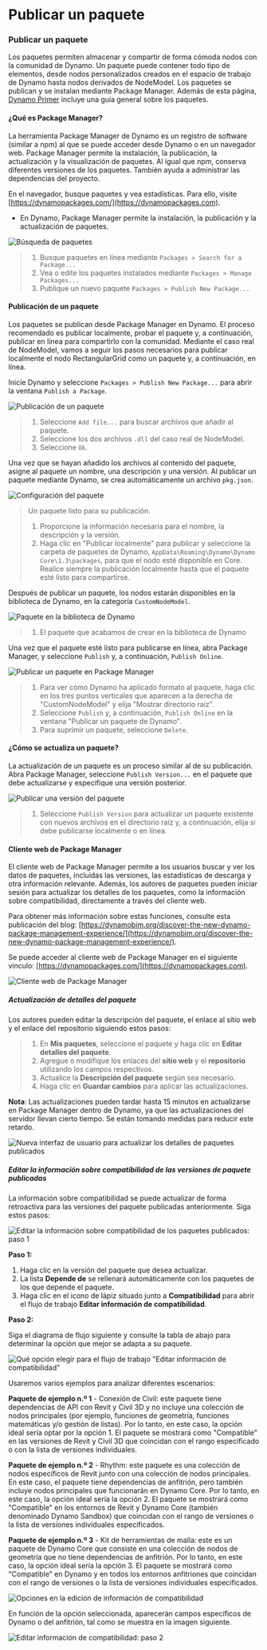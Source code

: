 # Publicar un paquete

### Publicar un paquete <a href="#publish-a-package" id="publish-a-package"></a>

Los paquetes permiten almacenar y compartir de forma cómoda nodos con la comunidad de Dynamo. Un paquete puede contener todo tipo de elementos, desde nodos personalizados creados en el espacio de trabajo de Dynamo hasta nodos derivados de NodeModel. Los paquetes se publican y se instalan mediante Package Manager. Además de esta página, [Dynamo Primer](https://primer2.dynamobim.org/v/es/6_custom_nodes_and_packages/6-2_packages/1-introduction) incluye una guía general sobre los paquetes.

#### ¿Qué es Package Manager? <a href="#what-is-a-package-manager" id="what-is-a-package-manager"></a>

La herramienta Package Manager de Dynamo es un registro de software (similar a npm) al que se puede acceder desde Dynamo o en un navegador web. Package Manager permite la instalación, la publicación, la actualización y la visualización de paquetes. Al igual que npm, conserva diferentes versiones de los paquetes. También ayuda a administrar las dependencias del proyecto.

En el navegador, busque paquetes y vea estadísticas. Para ello, visite [https://dynamopackages.com/](https://dynamopackages.com).

* En Dynamo, Package Manager permite la instalación, la publicación y la actualización de paquetes.

![Búsqueda de paquetes](images/dynamopackagemanager.jpg)

> 1. Busque paquetes en línea mediante `Packages > Search for a Package...`
> 2. Vea o edite los paquetes instalados mediante `Packages > Manage Packages...`
> 3. Publique un nuevo paquete `Packages > Publish New Package...`

#### Publicación de un paquete <a href="#publishing-a-package" id="publishing-a-package"></a>

Los paquetes se publican desde Package Manager en Dynamo. El proceso recomendado es publicar localmente, probar el paquete y, a continuación, publicar en línea para compartirlo con la comunidad. Mediante el caso real de NodeModel, vamos a seguir los pasos necesarios para publicar localmente el nodo RectangularGrid como un paquete y, a continuación, en línea.

Inicie Dynamo y seleccione `Packages > Publish New Package...` para abrir la ventana `Publish a Package`.

![Publicación de un paquete](images/dyn-publish-package-add-files.jpg)

> 1. Seleccione `Add file...` para buscar archivos que añadir al paquete.
> 2. Seleccione los dos archivos `.dll` del caso real de NodeModel.
> 3. Seleccione `Ok`.

Una vez que se hayan añadido los archivos al contenido del paquete, asigne al paquete un nombre, una descripción y una versión. Al publicar un paquete mediante Dynamo, se crea automáticamente un archivo `pkg.json`.

![Configuración del paquete](images/dyn-publish-package.jpg)

> Un paquete listo para su publicación.
>
> 1. Proporcione la información necesaria para el nombre, la descripción y la versión.
> 2. Haga clic en "Publicar localmente" para publicar y seleccione la carpeta de paquetes de Dynamo, `AppData\Roaming\Dynamo\Dynamo Core\1.3\packages`, para que el nodo esté disponible en Core. Realice siempre la publicación localmente hasta que el paquete esté listo para compartirse.

Después de publicar un paquete, los nodos estarán disponibles en la biblioteca de Dynamo, en la categoría `CustomNodeModel`.

![Paquete en la biblioteca de Dynamo](images/dyn-publish-package-library.jpg)

> 1. El paquete que acabamos de crear en la biblioteca de Dynamo

Una vez que el paquete esté listo para publicarse en línea, abra Package Manager, y seleccione `Publish` y, a continuación, `Publish Online`.

![Publicar un paquete en Package Manager](images/dyn-publish-package-directory.jpg)

> 1. Para ver cómo Dynamo ha aplicado formato al paquete, haga clic en los tres puntos verticales que aparecen a la derecha de "CustomNodeModel" y elija "Mostrar directorio raíz".
> 2. Seleccione `Publish` y, a continuación, `Publish Online` en la ventana "Publicar un paquete de Dynamo".
> 3. Para suprimir un paquete, seleccione `Delete`.

#### ¿Cómo se actualiza un paquete? <a href="#how-do-i-update-a-package" id="how-do-i-update-a-package"></a>

La actualización de un paquete es un proceso similar al de su publicación. Abra Package Manager, seleccione `Publish Version...` en el paquete que debe actualizarse y especifique una versión posterior.

![Publicar una versión del paquete](images/dyn-publish-package-version.jpg)

> 1. Seleccione `Publish Version` para actualizar un paquete existente con nuevos archivos en el directorio raíz y, a continuación, elija si debe publicarse localmente o en línea.

#### Cliente web de Package Manager <a href="#package-manager-web-client" id="package-manager-web-client"></a>

El cliente web de Package Manager permite a los usuarios buscar y ver los datos de paquetes, incluidas las versiones, las estadísticas de descarga y otra información relevante. Además, los autores de paquetes pueden iniciar sesión para actualizar los detalles de los paquetes, como la información sobre compatibilidad, directamente a través del cliente web.

Para obtener más información sobre estas funciones, consulte esta publicación del blog: [https://dynamobim.org/discover-the-new-dynamo-package-management-experience/](https://dynamobim.org/discover-the-new-dynamo-package-management-experience/).

Se puede acceder al cliente web de Package Manager en el siguiente vínculo: [https://dynamopackages.com/](https://dynamopackages.com).

![Cliente web de Package Manager](images/packagemanager-browser.jpg)

##### Actualización de detalles del paquete

Los autores pueden editar la descripción del paquete, el enlace al sitio web y el enlace del repositorio siguiendo estos pasos:  

> 1. En **Mis paquetes**, seleccione el paquete y haga clic en **Editar detalles del paquete**.  
> 2. Agregue o modifique los enlaces del **sitio web** y el **repositorio** utilizando los campos respectivos.  
> 3. Actualice la **Descripción del paquete** según sea necesario.  
> 4. Haga clic en **Guardar cambios** para aplicar las actualizaciones.  

 **Nota**: Las actualizaciones pueden tardar hasta 15 minutos en actualizarse en Package Manager dentro de Dynamo, ya que las actualizaciones del servidor llevan cierto tiempo. Se están tomando medidas para reducir este retardo.  

 ![Nueva interfaz de usuario para actualizar los detalles de paquetes publicados](images/Package-Manager_Image_5.png)

##### Editar la información sobre compatibilidad de las versiones de paquete publicadas  

La información sobre compatibilidad se puede actualizar de forma retroactiva para las versiones del paquete publicadas anteriormente. Siga estos pasos:  

![Editar la información sobre compatibilidad de los paquetes publicados: paso 1](images/Package-Manager_Image_6.png)

**Paso 1:**  

1. Haga clic en la versión del paquete que desea actualizar.  
2. La lista **Depende de** se rellenará automáticamente con los paquetes de los que depende el paquete.  
3. Haga clic en el icono de lápiz situado junto a **Compatibilidad** para abrir el flujo de trabajo **Editar información de compatibilidad**.  

**Paso 2:**  

Siga el diagrama de flujo siguiente y consulte la tabla de abajo para determinar la opción que mejor se adapta a su paquete.

![Qué opción elegir para el flujo de trabajo "Editar información de compatibilidad"](images/Package-Manager_Image_7.png)

Usaremos varios ejemplos para analizar diferentes escenarios:

**Paquete de ejemplo n.º 1** \- Conexión de Civil: este paquete tiene dependencias de API con Revit y Civil 3D y no incluye una colección de nodos principales (por ejemplo, funciones de geometría, funciones matemáticas y/o gestión de listas). Por lo tanto, en este caso, la opción ideal sería optar por la opción 1. El paquete se mostrará como "Compatible" en las versiones de Revit y Civil 3D que coincidan con el rango especificado o con la lista de versiones individuales.

**Paquete de ejemplo n.º 2** \- Rhythm: este paquete es una colección de nodos específicos de Revit junto con una colección de nodos principales. En este caso, el paquete tiene dependencias de anfitrión, pero también incluye nodos principales que funcionarán en Dynamo Core. Por lo tanto, en este caso, la opción ideal sería la opción 2. El paquete se mostrará como "Compatible" en los entornos de Revit y Dynamo Core (también denominado Dynamo Sandbox) que coincidan con el rango de versiones o la lista de versiones individuales especificados.

**Paquete de ejemplo n.º 3** \- Kit de herramientas de malla: este es un paquete de Dynamo Core que consiste en una colección de nodos de geometría que no tiene dependencias de anfitrión. Por lo tanto, en este caso, la opción ideal sería la opción 3. El paquete se mostrará como "Compatible" en Dynamo y en todos los entornos anfitriones que coincidan con el rango de versiones o la lista de versiones individuales especificados.

![Opciones en la edición de información de compatibilidad](images/Package-Manager_Image_8.png)

En función de la opción seleccionada, aparecerán campos específicos de Dynamo o del anfitrión, tal como se muestra en la imagen siguiente.

![Editar información de compatibilidad: paso 2](images/Package-Manager_Image_9.png)